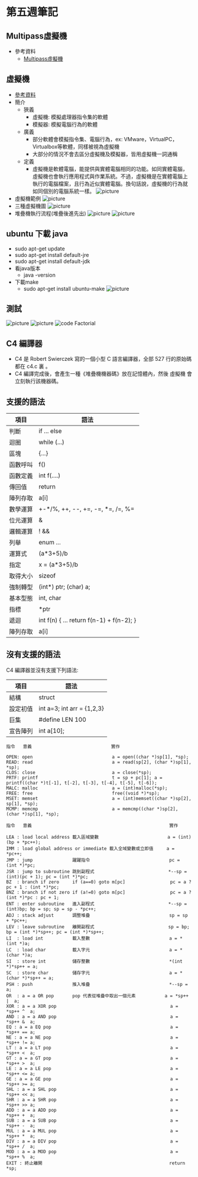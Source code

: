 # 第五週筆記
## Multipass虛擬機
* 參考資料
    * [Multipass虛擬機](https://codingnote.cc/zh-tw/p/287792/)
## 虛擬機
* [參考資料](https://www.slideshare.net/ccckmit/9-73472922?fbclid=IwAR01VzP5NjuZUNPi9Z7m_L0vSCjjGxlcyehEQxxzn81nL37qx4nas-2O5Pw)
* 簡介
    * 狹義
        * 虛擬機: 模擬處理器指令集的軟體
        * 模擬器: 模擬電腦行為的軟體
    * 廣義
        * 部分軟體會模擬指令集、電腦行為，ex: VMware，VirtualPC，Virtualbox等軟體，同樣被視為虛擬機
        * 大部分的情況不會去區分虛擬機及模擬器，皆用虛擬機一詞通稱
    * 定義
        * 虛擬機是軟體電腦，能提供與實體電腦相同的功能。如同實體電腦，虛擬機也會執行應用程式與作業系統。不過，虛擬機是在實體電腦上執行的電腦檔案，且行為近似實體電腦。換句話說，虛擬機的行為就如同個別的電腦系統一樣。
![picture](https://github.com/www-abcdefg/sp109b/blob/main/pic/%E8%99%9B%E6%93%AC%E6%A9%9F.png)
* 虛擬機範例
![picture](https://github.com/www-abcdefg/sp109b/blob/main/pic/%E8%99%9B%E6%93%AC%E6%A9%9F1.png)
* 三種虛擬機圖
![picture](https://github.com/www-abcdefg/sp109b/blob/main/pic/%E8%99%9B%E6%93%AC%E6%A9%9F2.png)
* 堆疊機執行流程(堆疊後進先出)
![picture](https://github.com/www-abcdefg/sp109b/blob/main/pic/%E5%A0%86%E7%96%8A%E6%A9%9F.png)
![picture](https://github.com/www-abcdefg/sp109b/blob/main/pic/%E5%A0%86%E7%96%8A%E6%A9%9F1.png)
## ubuntu 下載 java
* sudo apt-get update
* sudo apt-get install default-jre
* sudo apt-get install default-jdk
* 看java版本
    * java -version
* 下載make
    *  sudo apt-get install ubuntu-make
    ![picture](https://github.com/www-abcdefg/sp109b/blob/main/pic/male.png)
## 測試
![picture](https://github.com/www-abcdefg/sp109b/blob/main/pic/java.png)
![picture](https://github.com/www-abcdefg/sp109b/blob/main/pic/%E9%82%84%E5%8E%9F%E7%B5%84%E5%90%88%E8%AA%9E%E8%A8%80java.png)
![code Factorial](https://github.com/www-abcdefg/sp109b/blob/main/pic/Factorial.png)
## C4 編譯器
* C4 是 Robert Swierczek 寫的一個小型 C 語言編譯器，全部 527 行的原始碼都在 c4.c 裏 。
* C4 編譯完成後，會產生一種《堆疊機機器碼》放在記憶體內，然後 虛擬機 會立刻執行該機器碼。
## 支援的語法

項目 | 語法
-----|-------------------
判斷 | if ... else
迴圈 | while (...)
區塊 | {...}
函數呼叫 | f()
函數定義 | int f(....)
傳回值 | return 
陣列存取 | a[i] 
數學運算 | +-*/%, ++, --, +=, -=, *=, /=, %=
位元運算 | &|^~
邏輯運算 |  ! && || 
列舉 | enum ...
運算式 | (a*3+5)/b 
指定 | x = (a*3+5)/b
取得大小 | sizeof
強制轉型 | (int*) ptr; (char) a;
基本型態 | int, char
指標 | *ptr 
遞迴 | int f(n) { ... return f(n-1) + f(n-2); }
陣列存取 | a[i]

## 沒有支援的語法

C4 編譯器並沒有支援下列語法:

項目 | 語法
-----|-------------------
結構 | struct
設定初值 | int a=3; int arr = {1,2,3}
巨集 | #define LEN 100
宣告陣列 | int a[10];
```
指令   意義                              實作

OPEN: open                              a = open((char *)sp[1], *sp);
READ: read                              a = read(sp[2], (char *)sp[1], *sp);
CLOS: close                             a = close(*sp);
PRTF: printf                            t = sp + pc[1]; a = printf((char *)t[-1], t[-2], t[-3], t[-4], t[-5], t[-6]);
MALC: malloc                            a = (int)malloc(*sp);
FREE: free                              free((void *)*sp);
MSET: memset                            a = (int)memset((char *)sp[2], sp[1], *sp);
MCMP: memcmp                            a = memcmp((char *)sp[2], (char *)sp[1], *sp);
```

```
指令   意義                                                    實作

LEA : load local address 載入區域變數                          a = (int)(bp + *pc++); 
IMM : load global address or immediate 載入全域變數或立即值     a = *pc++;
JMP : jump               躍躍指令                              pc = (int *)*pc;
JSR : jump to subroutine 跳到副程式                            *--sp = (int)(pc + 1); pc = (int *)*pc;
BZ  : branch if zero     if (a==0) goto m[pc]                 pc = a ? pc + 1 : (int *)*pc;
BNZ : branch if not zero if (a!=0) goto m[pc]                 pc = a ? (int *)*pc : pc + 1;
ENT : enter subroutine   進入副程式                            *--sp = (int)bp; bp = sp; sp = sp - *pc++;
ADJ : stack adjust       調整堆疊                              sp = sp + *pc++;
LEV : leave subroutine   離開副程式                            sp = bp; bp = (int *)*sp++; pc = (int *)*sp++;
LI  : load int           載入整數                              a = *(int *)a;
LC  : load char          載入字元                              a = *(char *)a;
SI  : store int          儲存整數                              *(int *)*sp++ = a;
SC  : store char         儲存字元                              a = *(char *)*sp++ = a;
PSH : push               推入堆疊                              *--sp = a;
OR  : a = a OR pop       pop 代表從堆疊中取出一個元素           a = *sp++ |  a;
XOR : a = a XOR pop                                           a = *sp++ ^  a;
AND : a = a AND pop                                           a = *sp++ &  a;
EQ : a = a EQ pop                                             a = *sp++ == a;
NE : a = a NE pop                                             a = *sp++ != a;
LT : a = a LT pop                                             a = *sp++ <  a;
GT : a = a GT pop                                             a = *sp++ >  a;
LE : a = a LE pop                                             a = *sp++ <= a;
GE : a = a GE pop                                             a = *sp++ >= a;
SHL : a = a SHL pop                                           a = *sp++ << a;
SHR : a = a SHR pop                                           a = *sp++ >> a;
ADD : a = a ADD pop                                           a = *sp++ +  a;
SUB : a = a SUB pop                                           a = *sp++ -  a;
MUL : a = a MUL pop                                           a = *sp++ *  a;
DIV : a = a DIV pop                                           a = *sp++ /  a;
MOD : a = a MOD pop                                           a = *sp++ %  a;
EXIT : 終止離開                                                return *sp;
```